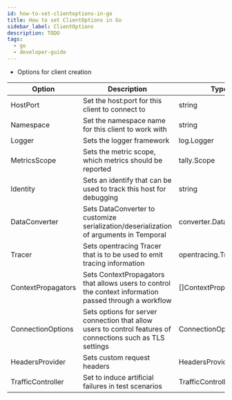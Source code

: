 ```yaml
---
id: how-to-set-clientoptions-in-go
title: How to set ClientOptions in Go
sidebar_label: ClientOptions
description: TODO
tags:
  - go
  - developer-guide
---
```


* Options for client creation

| Option | Description | Type |
| --- | --- | --- |
| HostPort | Set the host:port for this client to connect to | string |
| Namespace | Set the namespace name for this client to work with | string |
| Logger | Sets the logger framework | log.Logger |
| MetricsScope | Sets the metric scope, which metrics should be reported | tally.Scope |
| Identity | Sets an identify that can be used to track this host for debugging | string |
| DataConverter | Sets DataConverter to customize serialization/deserialization of arguments in Temporal | converter.DataConverter |
| Tracer | Sets opentracing Tracer that is to be used to emit tracing information | opentracing.Tracer |
| ContextPropagators | Sets ContextPropagators that allows users to control the context information passed through a workflow | []ContextPropagator |
| ConnectionOptions | Sets options for server connection that allow users to control features of connections such as TLS settings | ConnectionOptions |
| HeadersProvider | Sets custom request headers | HeadersProvider |
| TrafficController | Set to induce artificial failures in test scenarios | TrafficController |
